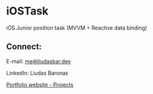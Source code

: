 # iOSTask
iOS Junior position task (MVVM + Reactive data binding)



## Connect:

E-mail: me@liudasbar.dev

LinkedIn: Liudas Baronas

[Portfolio website - Projects](https://liudasbar.dev)

